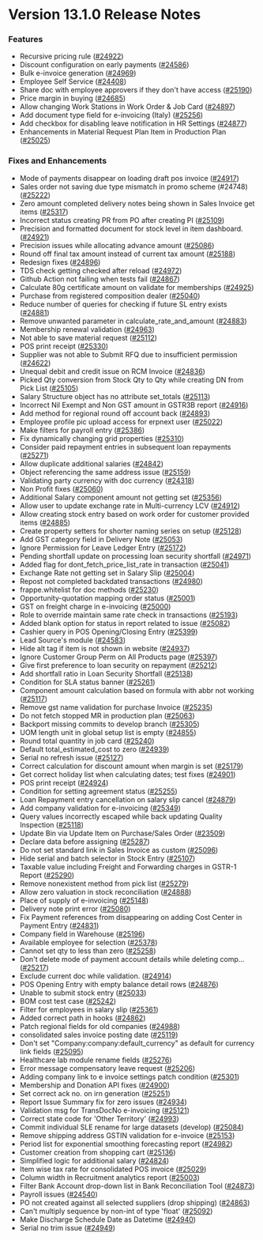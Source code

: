 # Version 13.1.0 Release Notes

### Features

- Recursive pricing rule ([#24922](https://github.com/netmanthan/ShoperPrimeHO/pull/24922))
- Discount configuration on early payments ([#24586](https://github.com/netmanthan/ShoperPrimeHO/pull/24586))
- Bulk e-invoice generation ([#24969](https://github.com/netmanthan/ShoperPrimeHO/pull/24969))
- Employee Self Service ([#24408](https://github.com/netmanthan/ShoperPrimeHO/pull/24408))
- Share doc with employee approvers if they don't have access ([#25190](https://github.com/netmanthan/ShoperPrimeHO/pull/25190))
- Price margin in buying ([#24685](https://github.com/netmanthan/ShoperPrimeHO/pull/24685))
- Allow changing Work Stations in Work Order & Job Card ([#24897](https://github.com/netmanthan/ShoperPrimeHO/pull/24897))
- Add document type field for e-invoicing (Italy) ([#25256](https://github.com/netmanthan/ShoperPrimeHO/pull/25256))
- Add checkbox for disabling leave notification in HR Settings ([#24877](https://github.com/netmanthan/ShoperPrimeHO/pull/24877))
- Enhancements in Material Request Plan Item in Production Plan ([#25025](https://github.com/netmanthan/ShoperPrimeHO/pull/25025))


### Fixes and Enhancements
- Mode of payments disappear on loading draft pos invoice ([#24917](https://github.com/netmanthan/ShoperPrimeHO/pull/24917))
- Sales order not saving due type mismatch in promo scheme (#24748) ([#25222](https://github.com/netmanthan/ShoperPrimeHO/pull/25222))
- Zero amount completed delivery notes being shown in Sales Invoice get items ([#25317](https://github.com/netmanthan/ShoperPrimeHO/pull/25317))
- Incorrect status creating PR from PO after creating PI ([#25109](https://github.com/netmanthan/ShoperPrimeHO/pull/25109))
- Precision and formatted document for stock level in item dashboard. ([#24921](https://github.com/netmanthan/ShoperPrimeHO/pull/24921))
- Precision issues while allocating advance amount ([#25086](https://github.com/netmanthan/ShoperPrimeHO/pull/25086))
- Round off final tax amount instead of current tax amount ([#25188](https://github.com/netmanthan/ShoperPrimeHO/pull/25188))
- Redesign fixes ([#24896](https://github.com/netmanthan/ShoperPrimeHO/pull/24896))
- TDS check getting checked after reload ([#24972](https://github.com/netmanthan/ShoperPrimeHO/pull/24972))
- Github Action not failing when tests fail ([#24867](https://github.com/netmanthan/ShoperPrimeHO/pull/24867))
- Calculate 80g certificate amount on validate for memberships ([#24925](https://github.com/netmanthan/ShoperPrimeHO/pull/24925))
- Purchase from registered composition dealer ([#25040](https://github.com/netmanthan/ShoperPrimeHO/pull/25040))
- Reduce number of queries for checking if future SL entry exists ([#24881](https://github.com/netmanthan/ShoperPrimeHO/pull/24881))
- Remove unwanted parameter in calculate_rate_and_amount ([#24883](https://github.com/netmanthan/ShoperPrimeHO/pull/24883))
- Membership renewal validation ([#24963](https://github.com/netmanthan/ShoperPrimeHO/pull/24963))
- Not able to save material request ([#25112](https://github.com/netmanthan/ShoperPrimeHO/pull/25112))
- POS print receipt ([#25330](https://github.com/netmanthan/ShoperPrimeHO/pull/25330))
- Supplier was not able to Submit RFQ due to insufficient permission ([#24622](https://github.com/netmanthan/ShoperPrimeHO/pull/24622))
- Unequal debit and credit issue on RCM Invoice ([#24836](https://github.com/netmanthan/ShoperPrimeHO/pull/24836))
- Picked Qty conversion from Stock Qty to Qty while creating DN from Pick List ([#25105](https://github.com/netmanthan/ShoperPrimeHO/pull/25105))
- Salary Structure object has no attribute set_totals ([#25113](https://github.com/netmanthan/ShoperPrimeHO/pull/25113))
- Incorrect Nil Exempt and Non GST amount in GSTR3B report ([#24916](https://github.com/netmanthan/ShoperPrimeHO/pull/24916))
- Add method for regional round off account back ([#24893](https://github.com/netmanthan/ShoperPrimeHO/pull/24893))
- Employee profile pic upload access for erpnext user ([#25022](https://github.com/netmanthan/ShoperPrimeHO/pull/25022))
- Make filters for payroll entry ([#25386](https://github.com/netmanthan/ShoperPrimeHO/pull/25386))
- Fix dynamically changing grid properties ([#25310](https://github.com/netmanthan/ShoperPrimeHO/pull/25310))
- Consider paid repayment entries in subsequent loan repayments ([#25271](https://github.com/netmanthan/ShoperPrimeHO/pull/25271))
- Allow duplicate additional salaries ([#24842](https://github.com/netmanthan/ShoperPrimeHO/pull/24842))
- Object referencing the same address issue ([#25159](https://github.com/netmanthan/ShoperPrimeHO/pull/25159))
- Validating party currency with doc currency ([#24318](https://github.com/netmanthan/ShoperPrimeHO/pull/24318))
- Non Profit fixes ([#25060](https://github.com/netmanthan/ShoperPrimeHO/pull/25060))
- Additional Salary component amount not getting set ([#25356](https://github.com/netmanthan/ShoperPrimeHO/pull/25356))
- Allow user to update exchange rate in Multi-currency LCV ([#24912](https://github.com/netmanthan/ShoperPrimeHO/pull/24912))
- Allow creating stock entry based on work order for customer provided items ([#24885](https://github.com/netmanthan/ShoperPrimeHO/pull/24885))
- Create property setters for shorter naming series on setup ([#25128](https://github.com/netmanthan/ShoperPrimeHO/pull/25128))
- Add GST category field in Delivery Note ([#25053](https://github.com/netmanthan/ShoperPrimeHO/pull/25053))
- Ignore Permission for Leave Ledger Entry ([#25172](https://github.com/netmanthan/ShoperPrimeHO/pull/25172))
- Pending shortfall update  on processing loan security shortfall ([#24971](https://github.com/netmanthan/ShoperPrimeHO/pull/24971))
- Added flag for dont_fetch_price_list_rate in transaction ([#25041](https://github.com/netmanthan/ShoperPrimeHO/pull/25041))
- Exchange Rate not getting set in Salary Slip ([#25004](https://github.com/netmanthan/ShoperPrimeHO/pull/25004))
- Repost not completed backdated transactions ([#24980](https://github.com/netmanthan/ShoperPrimeHO/pull/24980))
- frappe.whitelist for doc methods ([#25230](https://github.com/netmanthan/ShoperPrimeHO/pull/25230))
- Opportunity-quotation mapping order status ([#25001](https://github.com/netmanthan/ShoperPrimeHO/pull/25001))
- GST on freight charge in e-invoicing ([#25000](https://github.com/netmanthan/ShoperPrimeHO/pull/25000))
- Role to override maintain same rate check in transactions ([#25193](https://github.com/netmanthan/ShoperPrimeHO/pull/25193))
- Added blank option for status in report related to issue ([#25082](https://github.com/netmanthan/ShoperPrimeHO/pull/25082))
- Cashier query in POS Opening/Closing Entry ([#25399](https://github.com/netmanthan/ShoperPrimeHO/pull/25399))
- Lead Source's module ([#24583](https://github.com/netmanthan/ShoperPrimeHO/pull/24583))
- Hide alt tag if item is not shown in website ([#24937](https://github.com/netmanthan/ShoperPrimeHO/pull/24937))
- Ignore Customer Group Perm on All Products page ([#25397](https://github.com/netmanthan/ShoperPrimeHO/pull/25397))
- Give first preference to loan security on repayment ([#25212](https://github.com/netmanthan/ShoperPrimeHO/pull/25212))
- Add shortfall ratio in Loan Security Shortfall ([#25138](https://github.com/netmanthan/ShoperPrimeHO/pull/25138))
- Condition for SLA status banner ([#25261](https://github.com/netmanthan/ShoperPrimeHO/pull/25261))
- Component amount calculation based on formula with abbr not working ([#25117](https://github.com/netmanthan/ShoperPrimeHO/pull/25117))
- Remove gst name validation for purchase Invoice ([#25235](https://github.com/netmanthan/ShoperPrimeHO/pull/25235))
- Do not fetch stopped MR in production plan ([#25063](https://github.com/netmanthan/ShoperPrimeHO/pull/25063))
- Backport missing commits to develop branch ([#25305](https://github.com/netmanthan/ShoperPrimeHO/pull/25305))
- UOM length unit in global setup list is empty ([#24855](https://github.com/netmanthan/ShoperPrimeHO/pull/24855))
- Round total quantity in job card ([#25240](https://github.com/netmanthan/ShoperPrimeHO/pull/25240))
- Default total_estimated_cost to zero ([#24939](https://github.com/netmanthan/ShoperPrimeHO/pull/24939))
- Serial no refresh issue ([#25127](https://github.com/netmanthan/ShoperPrimeHO/pull/25127))
- Correct calculation for discount amount when margin is set ([#25179](https://github.com/netmanthan/ShoperPrimeHO/pull/25179))
- Get correct holiday list when calculating dates; test fixes ([#24901](https://github.com/netmanthan/ShoperPrimeHO/pull/24901))
- POS print receipt ([#24924](https://github.com/netmanthan/ShoperPrimeHO/pull/24924))
- Condition for setting agreement status ([#25255](https://github.com/netmanthan/ShoperPrimeHO/pull/25255))
- Loan Repayment entry cancellation on salary slip cancel ([#24879](https://github.com/netmanthan/ShoperPrimeHO/pull/24879))
- Add company validation for e-invoicing ([#25349](https://github.com/netmanthan/ShoperPrimeHO/pull/25349))
- Query values incorrectly escaped while back updating Quality Inspection ([#25118](https://github.com/netmanthan/ShoperPrimeHO/pull/25118))
- Update Bin via Update Item on Purchase/Sales Order  ([#23509](https://github.com/netmanthan/ShoperPrimeHO/pull/23509))
- Declare data before assigning ([#25287](https://github.com/netmanthan/ShoperPrimeHO/pull/25287))
- Do not set standard link in Sales Invoice as custom ([#25096](https://github.com/netmanthan/ShoperPrimeHO/pull/25096))
- Hide serial and batch selector in Stock Entry ([#25107](https://github.com/netmanthan/ShoperPrimeHO/pull/25107))
- Taxable value including Freight and Forwarding charges in GSTR-1 Report ([#25290](https://github.com/netmanthan/ShoperPrimeHO/pull/25290))
- Remove nonexistent method from pick list ([#25279](https://github.com/netmanthan/ShoperPrimeHO/pull/25279))
- Allow zero valuation in stock reconciliation ([#24888](https://github.com/netmanthan/ShoperPrimeHO/pull/24888))
- Place of supply of e-invoicing ([#25148](https://github.com/netmanthan/ShoperPrimeHO/pull/25148))
- Delivery note print error ([#25080](https://github.com/netmanthan/ShoperPrimeHO/pull/25080))
- Fix Payment references from disappearing on adding Cost Center in Payment Entry ([#24831](https://github.com/netmanthan/ShoperPrimeHO/pull/24831))
- Company field in Warehouse ([#25196](https://github.com/netmanthan/ShoperPrimeHO/pull/25196))
- Available employee for selection ([#25378](https://github.com/netmanthan/ShoperPrimeHO/pull/25378))
- Cannot set qty to less than zero ([#25258](https://github.com/netmanthan/ShoperPrimeHO/pull/25258))
- Don't delete mode of payment account details while deleting comp… ([#25217](https://github.com/netmanthan/ShoperPrimeHO/pull/25217))
- Exclude current doc while validation. ([#24914](https://github.com/netmanthan/ShoperPrimeHO/pull/24914))
- POS Opening Entry with empty balance detail rows ([#24876](https://github.com/netmanthan/ShoperPrimeHO/pull/24876))
- Unable to submit stock entry ([#25033](https://github.com/netmanthan/ShoperPrimeHO/pull/25033))
- BOM cost test case ([#25242](https://github.com/netmanthan/ShoperPrimeHO/pull/25242))
- Filter for employees in salary slip ([#25361](https://github.com/netmanthan/ShoperPrimeHO/pull/25361))
- Added correct path in hooks ([#24862](https://github.com/netmanthan/ShoperPrimeHO/pull/24862))
- Patch regional fields for old companies ([#24988](https://github.com/netmanthan/ShoperPrimeHO/pull/24988))
- consolidated sales invoice posting date ([#25119](https://github.com/netmanthan/ShoperPrimeHO/pull/25119))
- Don't set "Company:company:default_currency" as default for currency link fields ([#25095](https://github.com/netmanthan/ShoperPrimeHO/pull/25095))
- Healthcare lab module rename fields ([#25276](https://github.com/netmanthan/ShoperPrimeHO/pull/25276))
- Error message compensatory leave request ([#25206](https://github.com/netmanthan/ShoperPrimeHO/pull/25206))
- Adding company link to e invoice settings patch condition ([#25301](https://github.com/netmanthan/ShoperPrimeHO/pull/25301))
- Membership and Donation API fixes ([#24900](https://github.com/netmanthan/ShoperPrimeHO/pull/24900))
- Set correct ack no. on irn generation ([#25251](https://github.com/netmanthan/ShoperPrimeHO/pull/25251))
- Report Issue Summary fix for zero issues ([#24934](https://github.com/netmanthan/ShoperPrimeHO/pull/24934))
- Validation msg for TransDocNo e-invoicing ([#25121](https://github.com/netmanthan/ShoperPrimeHO/pull/25121))
- Correct state code for 'Other Territory' ([#24993](https://github.com/netmanthan/ShoperPrimeHO/pull/24993))
- Commit individual SLE rename for large datasets (develop) ([#25084](https://github.com/netmanthan/ShoperPrimeHO/pull/25084))
- Remove shipping address GSTIN validation for e-invoice ([#25153](https://github.com/netmanthan/ShoperPrimeHO/pull/25153))
- Period list for exponential smoothing forecasting report ([#24982](https://github.com/netmanthan/ShoperPrimeHO/pull/24982))
- Customer creation from shopping cart ([#25136](https://github.com/netmanthan/ShoperPrimeHO/pull/25136))
- Simplified logic for additional salary ([#24824](https://github.com/netmanthan/ShoperPrimeHO/pull/24824))
- Item wise tax rate for consolidated POS invoice ([#25029](https://github.com/netmanthan/ShoperPrimeHO/pull/25029))
- Column width in Recruitment analytics report ([#25003](https://github.com/netmanthan/ShoperPrimeHO/pull/25003))
- Filter Bank Account drop-down list in Bank Reconciliation Tool ([#24873](https://github.com/netmanthan/ShoperPrimeHO/pull/24873))
- Payroll issues ([#24540](https://github.com/netmanthan/ShoperPrimeHO/pull/24540))
- PO not created against all selected suppliers (drop shipping) ([#24863](https://github.com/netmanthan/ShoperPrimeHO/pull/24863))
- Can't multiply sequence by non-int of type 'float' ([#25092](https://github.com/netmanthan/ShoperPrimeHO/pull/25092))
- Make Discharge Schedule Date as Datetime ([#24940](https://github.com/netmanthan/ShoperPrimeHO/pull/24940))
- Serial no trim issue ([#24949](https://github.com/netmanthan/ShoperPrimeHO/pull/24949))

